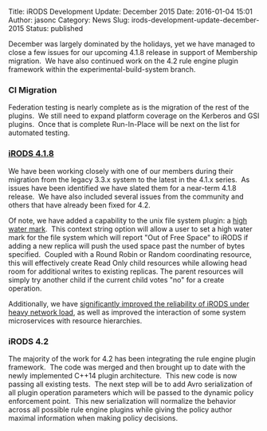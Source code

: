 Title: iRODS Development Update: December 2015
Date: 2016-01-04 15:01
Author: jasonc
Category: News
Slug: irods-development-update-december-2015
Status: published

December was largely dominated by the holidays, yet we have managed to
close a few issues for our upcoming 4.1.8 release in support of
Membership migration.  We have also continued work on the 4.2 rule
engine plugin framework within the experimental-build-system branch.

<!--more-->

### CI Migration

Federation testing is nearly complete as is the migration of the rest of
the plugins.  We still need to expand platform coverage on the Kerberos
and GSI plugins.  Once that is complete Run-In-Place will be next on the
list for automated testing.

### [iRODS 4.1.8](https://github.com/irods/irods/issues?q=is%3Aopen+is%3Aissue+milestone%3A4.1.8)

We have been working closely with one of our members during their
migration from the legacy 3.3.x system to the latest in the 4.1.x
series.  As issues have been identified we have slated them for a
near-term 4.1.8 release.  We have also included several issues from the
community and others that have already been fixed for 4.2.

Of note, we have added a capability to the unix file system plugin: a
[high water mark](https://github.com/irods/irods/issues/2981).  This
context string option will allow a user to set a high water mark for the
file system which will report "Out of Free Space" to iRODS if adding a
new replica will push the used space past the number of bytes specified.
 Coupled with a Round Robin or Random coordinating resource, this will
effectively create Read Only child resources while allowing head room
for additional writes to existing replicas. The parent resources will
simply try another child if the current child votes "no" for a create
operation.

Additionally, we have [significantly improved the reliability of iRODS
under heavy network load](https://github.com/irods/irods/issues/2803),
as well as improved the interaction of some system microservices with
resource hierarchies.

### iRODS 4.2

The majority of the work for 4.2 has been integrating the rule engine
plugin framework.  The code was merged and then brought up to date with
the newly implemented C++14 plugin architecture.  This new code is now
passing all existing tests.  The next step will be to add
Avro serialization of all plugin operation parameters which will be
passed to the dynamic policy enforcement point.  This new
serialization will normalize the behavior across all possible rule
engine plugins while giving the policy author maximal information when
making policy decisions.
